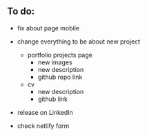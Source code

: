 ## To do:

- fix about page mobile

- change everything to be about new project
  - portfolio projects page
    - new images
    - new description
    - github repo link
  - cv
    - new description
    - github link
- release on LinkedIn

- check netlify form
